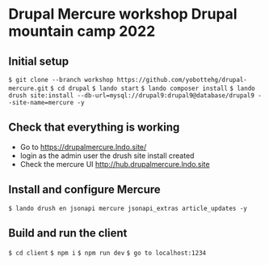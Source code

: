 # Drupal Mercure workshop Drupal mountain camp 2022

## Initial setup

`$ git clone --branch workshop https://github.com/yobottehg/drupal-mercure.git`
`$ cd drupal`
`$ lando start`
`$ lando composer install`
`$ lando drush site:install --db-url=mysql://drupal9:drupal9@database/drupal9 --site-name=mercure -y`

## Check that everything is working

- Go to https://drupalmercure.lndo.site/
- login as the admin user the drush site install created
- Check the mercure UI http://hub.drupalmercure.lndo.site

## Install and configure Mercure

`$ lando drush en jsonapi mercure jsonapi_extras article_updates -y`

## Build and run the client

`$ cd client`
`$ npm i`
`$ npm run dev`
`$ go to localhost:1234`
